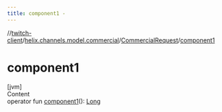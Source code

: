 ```yaml
---
title: component1 -
---
```

//[twitch-client](../../index.md)/[helix.channels.model.commercial](../index.md)/[CommercialRequest](index.md)/[component1](component1.md)



# component1  
[jvm]  
Content  
operator fun [component1](component1.md)(): [Long](https://kotlinlang.org/api/latest/jvm/stdlib/kotlin/-long/index.html)  



